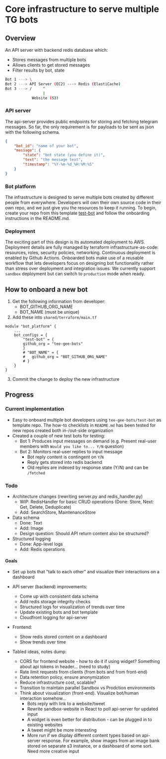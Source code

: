 # Core infrastructure to serve multiple TG bots

## Overview

An API server with backend redis database which:
* Stores messages from multiple bots
* Allows clients to get stored messages
* Filter results by bot, state

```sh
Bot 1 ---> \
Bot 2 ---> API Server (EC2) ---> Redis (ElastiCache)
Bot 3 ---> /     ^
                 |
            Website (S3)
```

### API server

The api-server provides public endpoints for storing and fetching telegram messages.
So far, the only requirement is for payloads to be sent as json with the following schema.

```json
{
    "bot_id": "name of your bot",
    "message": {
        "state": "bot state (you define it)",
        "text": "the message text",
        "timestamp": "%Y-%m-%d_%H:%M:%S"
    }
}
```

### Bot platform

The infrastructure is designed to serve multiple bots created by different people from everywhere.
Developers will own their own source code in their own repo, and we just give you the resources to keep it running.
To begin, create your repo from this template [test-bot](https://github.com/tee-gee-bots/test-bot) and follow the onboarding instructions in the README.md.

### Deployment

The exciting part of this design is its automated deployment to AWS. Deployment details are fully managed by terraform infrastructure-as-code: resources, roles, security policies, networking. Continuous deployment is enabled by Github Actions. Onboarded bots make use of a reusable workflow that lets developers focus on designing bot functionality rather than stress over deployment and integration issues. We currently support `sandbox` deployment but can switch to `production` mode when ready.

## How to onboard a new bot

1. Get the following information from developer:
    * BOT_GITHUB_ORG_NAME
    * BOT_NAME (must be unique)
2. Add these into `shared/terraform/main.tf`
```hcl
module "bot_platform" {
    ...
    bot_configs = {
        "test-bot" = {
        github_org = "tee-gee-bots"
        }
        # "BOT_NAME" = {
        #   github_org = "BOT_GITHUB_ORG_NAME"
        # }
    }
}
```
3. Commit the change to deploy the new infrastructure

## Progress

### Current implementation
* Easy to onboard multiple bot developers using `tee-gee-bots/test-bot` as template repo. The how-to checklists in `README.md` has been tested for new repos created both in-/out-side organization
* Created a couple of new test bots for testing:
    * Bot 1: Produces input messages on demand (e.g. Present real-user members with `Would you like to... Y/N` question)
    * Bot 2: Monitors real-user replies to input message
        * Bot reply content is contingent on `Y`/`N`
        * Reply gets stored into redis backend
        * Old replies are indexed by response state (Y/N) and can be `/fetched`

### Todo

* Architecture changes (rewriting server.py and redis_handler.py)
    * WIP: RedisHandler for basic CRUD operations (Done: Store, Next: Get, Delete, Deduplicate)
    * Add: SearchStore, MaintenanceStore
* Data schema
    * Done: Text
    * Add: Image
    * Design question: Should API return content also be structured?
* Structured logging
    * Done: App-level logs
    * Add: Redis operations

#### Goals
* Set up bots that "talk to each other" and visualize their interactions on a dashboard
* API server (backend) improvements:
    * Come up with consistent data schema
    * Add redis storage integrity checks
    * Structured logs for visualization of trends over time
    * Update existing bots and bot template
    * Cloudfront logging for api-server
* Frontend:
    * Show redis stored content on a dashboard
    * Show trends over time

* Tabled ideas, notes dump:
    * CORS for frontend website - how to do it if using widget? Something about api tokens in header... (need to study)
    * Rate limit requests from clients (from bots and from front-end)
    * Data retention policy, ensure anonymization
    * Reduce infrastructure cost, scalable?
    * Transition to maintain parallel Sandbox vs Prodction environments
    * Think about visualization (front-end). Visualize bot/human interaction somehow...
        * Bots reply with link to a website/tweet
        * Rewrite sandbox-website in React to poll api-server for updated input
        * A widget is even better for distribution - can be plugged in to existing websites
        * A tweet might be more interesting
        * More run if we display different content types based on api-server response. For example, show images from an image bank stored on separate s3 instance, or a dashboard of some sort. Need more creative input